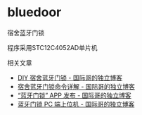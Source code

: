 # bluedoor
宿舍蓝牙门锁

程序采用STC12C4052AD单片机

相关文章
- [DIY 宿舍蓝牙门锁 - 国际哥的独立博客](http://www.shaoguoji.cn/2016/05/12/DIY-bluetooth-door/)
- [宿舍蓝牙门锁命令详解 - 国际哥的独立博客](http://www.shaoguoji.cn/2016/05/12/bluedoor-command/)
- [“蓝牙门锁” APP 发布 - 国际哥的独立博客](http://www.shaoguoji.cn/2016/05/26/BuleDoor-APP-lauch/)
- [蓝牙门锁 PC 端上位机 - 国际哥的独立博客](http://www.shaoguoji.cn/2016/06/07/BuleDoor-PC-version/)
